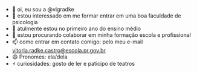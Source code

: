 - 👋 oi, eu sou a @vigradke
- 👀 estou interessado em me formar entrar em uma boa faculdade de psicologia
- 🌱 atulmente estou no primeiro ano do ensino médio
- 💞️ estou procurando colaborar em minha formação escola e profissional
- 📫 como entrar em contato comigo: pelo meu e-mail vitoria.radke.castro@escola.pr.gov.br
- 😄 Pronomes: ela/dela
- ⚡ curiosidades: gosto de ler e paticipo de teatros

<!---
vigradke/vigradke is a ✨ special ✨ repository because its `README.md` (this file) appears on your GitHub profile.
You can click the Preview link to take a look at your changes.
--->
